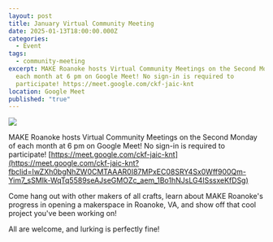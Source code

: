```yaml
---
layout: post
title: January Virtual Community Meeting
date: 2025-01-13T18:00:00.000Z
categories:
  - Event
tags:
  - community-meeting
excerpt: MAKE Roanoke hosts Virtual Community Meetings on the Second Monday of
  each month at 6 pm on Google Meet! No sign-in is required to
  participate! https://meet.google.com/ckf-jaic-knt
location: Google Meet
published: "true"
---
```

![](/assets/images/copy-of-11325-virtual-community-meeting-flyer.png)

MAKE Roanoke hosts Virtual Community Meetings on the Second Monday of each month at 6 pm on Google Meet! No sign-in is required to participate! [https://meet.google.com/ckf-jaic-knt](https://meet.google.com/ckf-jaic-knt?fbclid=IwZXh0bgNhZW0CMTAAAR0I87MPxEC08SRY4Sx0Wff900Qm-Yim7_sSMIk-WqTq5589seAJseGMOZc_aem_1Bo1hNJsLG4ISssxeKfDSg)

Come hang out with other makers of all crafts, learn about MAKE Roanoke's progress in opening a makerspace in Roanoke, VA, and show off that cool project you've been working on!

All are welcome, and lurking is perfectly fine!

